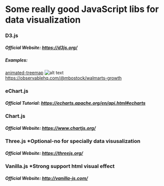 
# Some really good JavaScript libs for data visualization

### D3.js 
##### Official Website: https://d3js.org/
##### Examples:
[animated-treemap](https://observablehq.com/@d3/animated-treemap)
![alt text](https://static.observableusercontent.com/thumbnail/882768da05f294d7eea3aef0e4d5e060b9f9ee542d681772b54341f26b6abfef.jpg "Logo Title Text 1")
https://observablehq.com/@mbostock/walmarts-growth

### eChart.js
##### Official Tutorial: https://echarts.apache.org/en/api.html#echarts

### Chart.js
##### Official Website: https://www.chartjs.org/

### Three.js *Optional-no for specially data visusalization
##### Official Website: https://threejs.org/

### Vanilla.js *Strong support html visual effect
##### Official Website: http://vanilla-js.com/
